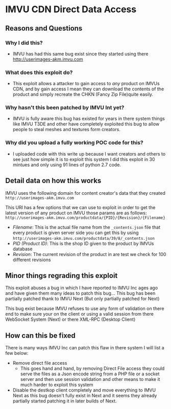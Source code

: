 # IMVU CDN Direct Data Access

## Reasons and Questions

### Why I did this?
- IMVU has had this same bug exist since they started using there http://userimages-akm.imvu.com

### What does this exploit do?
- This exploit allows a attacker to gain access to _any_ product on IMVUs CDN, and by gain access I mean they can download the contents of the product and simply recreate the CHKN (Fancy Zip File)quite easily.

### Why hasn't this been patched by IMVU Int yet?
- IMVU is fully aware this bug has existed for years in there system things like IMVU T3DE and other have completely exploited this bug to allow people to steal meshes and textures form creators.

### Why did you upload a fully working POC code for this?
- I uploaded code with this write up because I want creators and others to see just how simple it is to exploit this system I did this exploit in 30 mintues and only using 91 lines of python 2.7 code. 

## Detail data on how this works

IMVU uses the following domain for content creator's data that they created
``
http://userimages-akm.imvu.com
``

This URl has a few options that we can use to exploit in order to get the latest version of any product on IMVU those params are as follows: ``http://userimages-akm.imvu.com/productdata/{PID}/{Revision}/{Filename}``

- _Filename_: This is the actual file name from the ``_contents.json`` file that every product is given server side you can get this by using ``http://userimages-akm.imvu.com/productdata/39/8/_contents.json``
- _PID (Product ID)_: This is the shop ID given to the product by IMVUs database
- _Revision_: The current revision of the product in are test we check for 100 different revisions

## Minor things regrading this exploit
This exploit abuses a bug in which I have reported to IMVU Inc ages ago and have given them many ideas to patch this bug... This bug has been partially patched thank to IMVU Next (But only partially patched for Next)

This bug exist because IMVU refuses to use any form of validation on there end to make sure your on the client or using a valid session from there WebSocket System (Next) or there XML-RPC (Desktop Client)

## How can this be fixed
There is many ways IMVU Inc can patch this flaw in there system I will list a few below:

- Remove direct file access 
    - This goes hand and hand, by removing Direct File access they could serve the files as a Json encode string from a PHP file or a socket server and then use session validation and other means to make it much harder to exploit this system
- Disable the destkop client completely and move everything to IMVU Next as this bug doesn't fully exist in Next and it seems they already partially started patching it in later builds of Next.

